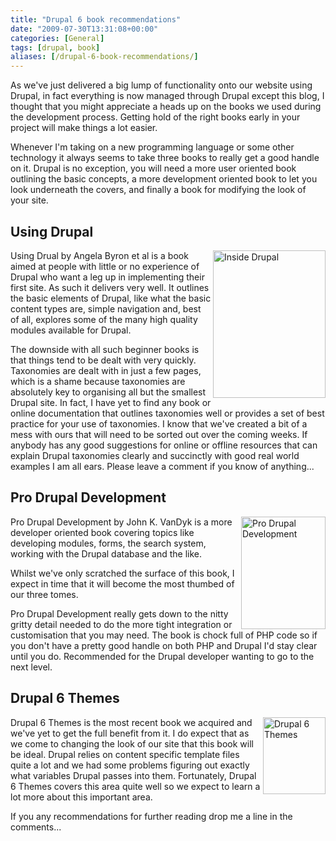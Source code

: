 ```yaml
---
title: "Drupal 6 book recommendations"
date: "2009-07-30T13:31:08+00:00"
categories: [General]
tags: [drupal, book]
aliases: [/drupal-6-book-recommendations/]
---
```


As we've just delivered a big lump of functionality onto our website using Drupal, in fact everything is now managed through Drupal except this blog, I thought that you might appreciate a heads up on the books we used during the development process. Getting hold of the right books early in your project will make things a lot easier.

Whenever I'm taking on a new programming language or some other technology it always seems to take three books to really get a good handle on it. Drupal is no exception, you will need a more user oriented book outlining the basic concepts, a more development oriented book to let you look underneath the covers, and finally a book for modifying the look of your site.
<h2>Using Drupal</h2>

<img title="Inside Drupal" src="/images/uploads/2009/07/inside-drupal.gif" alt="Inside Drupal" width="180" height="236" align="right" />

Using Drual by Angela Byron et al is a book aimed at people with little or no experience of Drupal who want a leg up in implementing their first site. As such it delivers very well. It outlines the basic elements of Drupal, like what the basic content types are, simple navigation and, best of all, explores some of the many high quality modules available for Drupal.

The downside with all such beginner books is that things tend to be dealt with very quickly. Taxonomies are dealt with in just a few pages, which is a shame because taxonomies are absolutely key to organising all but the smallest Drupal site. In fact, I have yet to find any book or online documentation that outlines taxonomies well or provides a set of best practice for your use of taxonomies. I know that we've created a bit of a mess with ours that will need to be sorted out over the coming weeks. If anybody has any good suggestions for online or offline resources that can explain Drupal taxonomies clearly and succinctly with good real world examples I am all ears. Please leave a comment if you know of anything...
<h2>Pro Drupal Development</h2>

<img title="Pro Drupal Development" src="/images/uploads/2009/07/pro-drupal-development.jpg" alt="Pro Drupal Development" width="135" height="180" align="right" />

Pro Drupal Development by John K. VanDyk is a more developer oriented book covering topics like developing modules, forms, the search system, working with the Drupal database and the like.

Whilst we've only scratched the surface of this book, I expect in time that it will become the most thumbed of our three tomes.

Pro Drupal Development really gets down to the nitty gritty detail needed to do the more tight integration or customisation that you may need. The book is chock full of PHP code so if you don't have a pretty good handle on both PHP and Drupal I'd stay clear until you do. Recommended for the Drupal developer wanting to go to the next level.
<h2>Drupal 6 Themes</h2>

<img title="Drupal 6 Themes" src="/images/uploads/2009/07/drupal-6-themes.png" alt="Drupal 6 Themes" width="100" height="123" align="right" />

Drupal 6 Themes is the most recent book we acquired and we've yet to get the full benefit from it. I do expect that as we come to changing the look of our site that this book will be ideal. Drupal relies on content specific template files quite a lot and we had some problems figuring out exactly what variables Drupal passes into them. Fortunately, Drupal 6 Themes covers this area quite well so we expect to learn a lot more about this important area.

If you any recommendations for further reading drop me a line in the comments...
